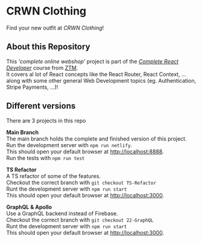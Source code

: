 # CRWN Clothing

Find your new outfit at _CRWN Clothing_!

## About this Repository

This _'complete online webshop'_ project is part of the _[Complete React Developer](https://www.udemy.com/course/complete-react-developer-zero-to-mastery/)_ course from [ZTM](https://zerotomastery.io/).<br />
It covers al lot of React concepts like the React Router, React Context, ... along with some other general Web Development topics (eg. Authentication, Stripe Payments, ...)!

## Different versions

There are 3 projects in this repo<br />

**Main Branch**<br />
The main branch holds the complete and finished version of this project.<br />
Run the development server with `npm run netlify`.<br />
This should open your default browser at [http://localhost:8888](http://localhost:8888).<br />
Run the tests with `npm run test`

**TS Refactor**<br />
A TS refactor of some of the features.<br />
Checkout the correct branch with `git checkout TS-Refactor`<br />
Runt the development server with `npm run start`<br />
This should open your default browser at [http://localhost:3000](http://localhost:3000).

**GraphQL & Apollo**<br />
Use a GraphQL backend instead of Firebase.<br />
Checkout the correct branch with `git checkout 22-GraphQL`<br />
Runt the development server with `npm run start`<br />
This should open your default browser at [http://localhost:3000](http://localhost:3000).
